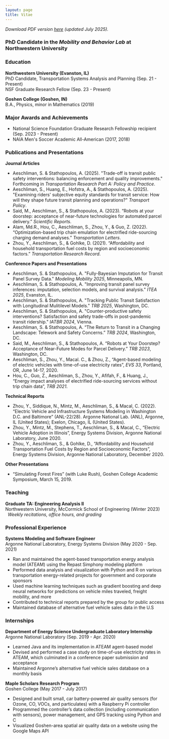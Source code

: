 ```yaml
---
layout: page
title: Vitae
---
```


*Download PDF version [here](files/my_cv.pdf) (updated July 2025).*

### PhD Candidate in the *Mobility and Behavior Lab* at Northwestern University


### Education

**Northwestern University (Evanston, IL)**<br>
PhD Candidate, Transportation Systems Analysis and Planning (Sep. 21 - Present)<br>
NSF Graduate Research Fellow (Sep. 23 - Present)

**Goshen College (Goshen, IN)**<br>
B.A., Physics, minor in Mathematics (2019)

### Major Awards and Achievements
* National Science Foundation Graduate Research Fellowship recipient (Sep. 2023 - Present)
* NAIA Men's Soccer Academic All-American (2017, 2018)

### Publications and Presentations
**Journal Articles**<br>
* Aeschliman, S. & Stathopoulos, A. (2025). "Trade-off is transit public safety interventions: balancing enforcement and quality improvements." Forthcoming in *Transportation Research Part A: Policy and Practice*.
* Aeschliman, S., Huang, E., Hofstra, A., & Stathopoulos, A. (2025). "Examining riders' subjective equity standards for transit service: How will they shape future transit planning and operations?" *Transport Policy*.
* Said, M., Aeschliman, S., & Stathopoulos, A. (2023). “Robots at your doorstep: acceptance of near-future
technologies for automated parcel delivery.” *Scientific Reports*.
* Alam, Md.R., Hou, C., Aeschliman, S., Zhou, Y., & Guo, Z. (2022). “Optimization-based trip chain emulation for
electrified ride-sourcing charging demand analyses.” *Transportation Letters*.
* Zhou, Y., Aeschliman, S., & Gohlke, D. (2021). “Affordability and household transportation fuel costs by region
and socioeconomic factors.” *Transportation Research Record*.

**Conference Papers and Presentations**
* Aeschliman, S. & Stathopoulos, A. "Fully-Bayesian Imputation for Transit Panel Survey Data." *Modeling Mobility 2025*, Minneapolis, MN.
* Aeschliman, S. & Stathopoulos, A. "Improving transit panel survey inferences: imputation, selection models, and survival analysis." *ITEA 2025*, Evanston, IL.
* Aeschliman, S. & Stathopoulos, A. "Tracking Public Transit Satisfaction with Longitudinal Mulitilevel Models." *TRB 2025*, Washington, DC.
* Aeschliman, S. & Stathopoulos, A. "Counter-productive safety interventions? Satisfaction and safety trade-offs in post-pandemic transit ridership." *IATBR 2024*, Vienna. 
* Aeschliman, S. & Stathopoulos, A. “The Return to Transit in a Changing Landscape: Telework and Safety
Concerns.” *TRB 2024*, Washington, DC.
* Said, M., Aeschliman, S., & Stathopoulos, A. “Robots at Your Doorstep? Acceptance of Near-Future Modes for
Parcel Delivery.” *TRB 2023*, Washington, DC.
* Aeschliman, S., Zhou, Y., Macal. C., & Zhou, Z., “Agent-based modeling of electric vehicles with time-of-use
electricity rates”, *EVS 33*, Portland, OR, June 14-17, 2020.
* Hou, C., Guo, Z., Aeschliman, S., Zhou, Y., Afifah, F., & Huang, J., “Energy impact analyses of electrified
ride-sourcing services without trip chain data”, *TRB 2021*.

**Technical Reports**
* Zhou, Y., Siddique, N., Mintz, M., Aeschliman, S., & Macal, C. (2022). “Electric Vehicle and Infrastructure
Systems Modeling in Washington D.C. and Baltimore” (ANL-22/28). Argonne National Lab. (ANL), Argonne, IL
(United States); Exelon, Chicago, IL (United States).
* Zhou, Y., Mintz, M., Stephens, T., Aeschliman, S., & Macal, C., “Electric Vehicle Adoption in Illinois”, Energy
Systems Division, Argonne National Laboratory, June 2020.
* Zhou, Y., Aeschliman, S., & Gohlke, D., “Affordability and Household Transportation Fuel Costs by Region and
Socioeconomic Factors”, Energy Systems Division, Argonne National Laboratory, December 2020.

**Other Presentations**
* “Simulating Forest Fires” (with Luke Rush), Goshen College Academic Symposium, March 15, 2019.

### Teaching
**Graduate TA: Engineering Analysis II**<br>
Northwestern University, McCormick School of Engineering (Winter 2023)<br>
&nbsp;&nbsp;*Weekly recitations, office hours, and grading*

### Professional Experience
**Systems Modeling and Software Engineer**<br>
Argonne National Laboratory, Energy Systems Division (May 2020 - Sep. 2021)
* Ran and maintained the agent-based transportation energy analysis model (ATEAM) using the Repast Simphony
modeling platform
* Performed data analysis and visualization with Python and R on various transportation energy-related projects for
government and corporate sponsors
* Used machine learning techniques such as gradient boosting and deep neural networks for predictions on vehicle
miles traveled, freight mobility, and more
* Contributed to technical reports prepared by the group for public access
* Maintained database of alternative fuel vehicle sales data in the U.S
  
### Internships
**Department of Energy Science Undergraduate Laboratory Internship**<br>
Argonne National Laboratory (Sep. 2019 - Apr. 2020)
* Learned Java and its implementation in ATEAM agent-based model
* Devised and performed a case study on time-of-use electricity rates in ATEAM, which culminated in a conference
paper submission and acceptance
* Maintained Argonne’s alternative fuel vehicle sales database on a monthly basis

**Maple Scholars Research Program**<br>
Goshen College (May 2017 - July 2017)
* Designed and built small, car battery-powered air quality sensors (for Ozone, CO, VOCs, and particulates) with a
Raspberry Pi controller
* Programmed the controller’s data collection (including communication with sensors), power management, and GPS
tracking using Python and C
* Visualized Goshen-area spatial air quality data on a website using the Google Maps API